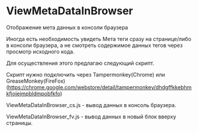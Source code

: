 # ViewMetaDataInBrowser
Отображение мета данных в консоли браузера

Иногда есть необходимость увидеть Мета теги сразу на странице/либо в консоли браузера, а не смотреть содержимое данных тегов через просмотр исходного кода.

Для осуществления этого предлагаю следующий скрипт.

Скрипт нужно подключить через Tampermonkey(Chrome) или GreaseMonkey(FireFox) (https://chrome.google.com/webstore/detail/tampermonkey/dhdgffkkebhmkfjojejmpbldmpobfkfo)

ViewMetaDataInBrowser_cs.js - вывод данных в консоль браузера.

ViewMetaDataInBrowser_fv.js - вывод данных в новый блок вверху страницы.
